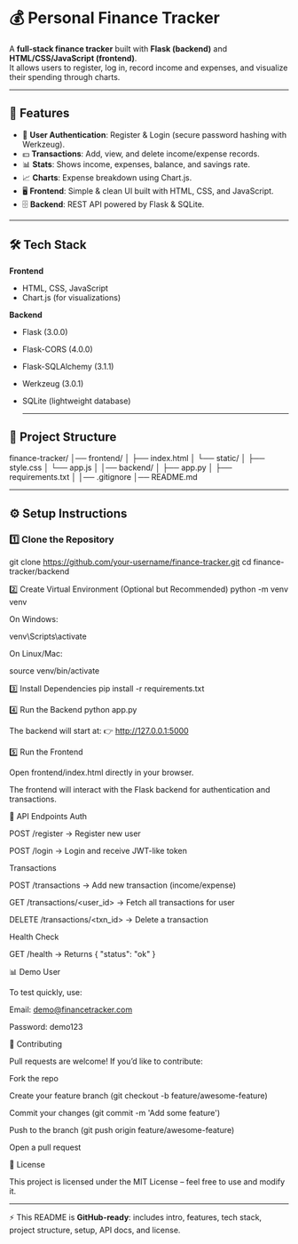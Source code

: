 # 💰 Personal Finance Tracker

A **full-stack finance tracker** built with **Flask (backend)** and **HTML/CSS/JavaScript (frontend)**.  
It allows users to register, log in, record income and expenses, and visualize their spending through charts.

---

## 🚀 Features
- 🔐 **User Authentication**: Register & Login (secure password hashing with Werkzeug).  
- 💵 **Transactions**: Add, view, and delete income/expense records.  
- 📊 **Stats**: Shows income, expenses, balance, and savings rate.  
- 📈 **Charts**: Expense breakdown using Chart.js.  
- 🖥️ **Frontend**: Simple & clean UI built with HTML, CSS, and JavaScript.  
- 🗄️ **Backend**: REST API powered by Flask & SQLite.  

---

## 🛠️ Tech Stack
**Frontend**  
- HTML, CSS, JavaScript  
- Chart.js (for visualizations)  

**Backend**  
- Flask (3.0.0)  
- Flask-CORS (4.0.0)  
- Flask-SQLAlchemy (3.1.1)  
- Werkzeug (3.0.1)  
- SQLite (lightweight database)

  ---

## 📂 Project Structure
finance-tracker/
│── frontend/
│ ├── index.html
│ └── static/
│ ├── style.css
│ └── app.js
│
│── backend/
│ ├── app.py
│ ├── requirements.txt
│
│── .gitignore
│── README.md


---

## ⚙️ Setup Instructions

### 1️⃣ Clone the Repository

git clone https://github.com/your-username/finance-tracker.git
cd finance-tracker/backend

2️⃣ Create Virtual Environment (Optional but Recommended)
python -m venv venv


On Windows:

venv\Scripts\activate


On Linux/Mac:

source venv/bin/activate

3️⃣ Install Dependencies
pip install -r requirements.txt

4️⃣ Run the Backend
python app.py


The backend will start at:
👉 http://127.0.0.1:5000

5️⃣ Run the Frontend

Open frontend/index.html directly in your browser.

The frontend will interact with the Flask backend for authentication and transactions.

🧪 API Endpoints
Auth

POST /register → Register new user

POST /login → Login and receive JWT-like token

Transactions

POST /transactions → Add new transaction (income/expense)

GET /transactions/<user_id> → Fetch all transactions for user

DELETE /transactions/<txn_id> → Delete a transaction

Health Check

GET /health → Returns { "status": "ok" }

📊 Demo User

To test quickly, use:

Email: demo@financetracker.com

Password: demo123

🤝 Contributing

Pull requests are welcome!
If you’d like to contribute:

Fork the repo

Create your feature branch (git checkout -b feature/awesome-feature)

Commit your changes (git commit -m 'Add some feature')

Push to the branch (git push origin feature/awesome-feature)

Open a pull request

📜 License

This project is licensed under the MIT License – feel free to use and modify it.


---

⚡ This README is **GitHub-ready**: includes intro, features, tech stack, project structure, setup, API docs, and license.  

